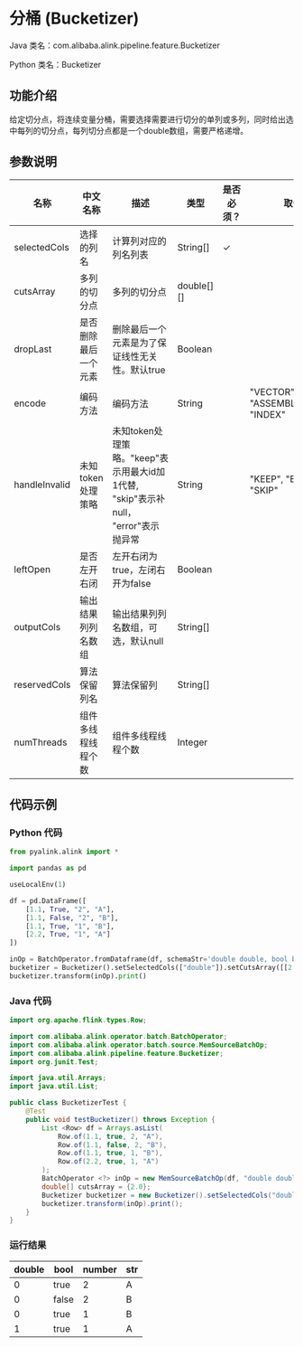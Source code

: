 # 分桶 (Bucketizer)
Java 类名：com.alibaba.alink.pipeline.feature.Bucketizer

Python 类名：Bucketizer


## 功能介绍
给定切分点，将连续变量分桶，需要选择需要进行切分的单列或多列，同时给出选中每列的切分点，每列切分点都是一个double数组，需要严格递增。


## 参数说明

| 名称 | 中文名称 | 描述 | 类型 | 是否必须？ | 取值范围 | 默认值 |
| --- | --- | --- | --- | --- | --- | --- |
| selectedCols | 选择的列名 | 计算列对应的列名列表 | String[] | ✓ |  |  |
| cutsArray | 多列的切分点 | 多列的切分点 | double[][] |  |  |  |
| dropLast | 是否删除最后一个元素 | 删除最后一个元素是为了保证线性无关性。默认true | Boolean |  |  | true |
| encode | 编码方法 | 编码方法 | String |  | "VECTOR", "ASSEMBLED_VECTOR", "INDEX" | "INDEX" |
| handleInvalid | 未知token处理策略 | 未知token处理策略。"keep"表示用最大id加1代替, "skip"表示补null， "error"表示抛异常 | String |  | "KEEP", "ERROR", "SKIP" | "KEEP" |
| leftOpen | 是否左开右闭 | 左开右闭为true，左闭右开为false | Boolean |  |  | true |
| outputCols | 输出结果列列名数组 | 输出结果列列名数组，可选，默认null | String[] |  |  | null |
| reservedCols | 算法保留列名 | 算法保留列 | String[] |  |  | null |
| numThreads | 组件多线程线程个数 | 组件多线程线程个数 | Integer |  |  | 1 |


## 代码示例
### Python 代码
```python
from pyalink.alink import *

import pandas as pd

useLocalEnv(1)

df = pd.DataFrame([
    [1.1, True, "2", "A"],
    [1.1, False, "2", "B"],
    [1.1, True, "1", "B"],
    [2.2, True, "1", "A"]
])

inOp = BatchOperator.fromDataframe(df, schemaStr='double double, bool boolean, number int, str string')
bucketizer = Bucketizer().setSelectedCols(["double"]).setCutsArray([[2.0]])
bucketizer.transform(inOp).print()
```
### Java 代码
```java
import org.apache.flink.types.Row;

import com.alibaba.alink.operator.batch.BatchOperator;
import com.alibaba.alink.operator.batch.source.MemSourceBatchOp;
import com.alibaba.alink.pipeline.feature.Bucketizer;
import org.junit.Test;

import java.util.Arrays;
import java.util.List;

public class BucketizerTest {
	@Test
	public void testBucketizer() throws Exception {
		List <Row> df = Arrays.asList(
			Row.of(1.1, true, 2, "A"),
			Row.of(1.1, false, 2, "B"),
			Row.of(1.1, true, 1, "B"),
			Row.of(2.2, true, 1, "A")
		);
		BatchOperator <?> inOp = new MemSourceBatchOp(df, "double double, bool boolean, number int, str string");
		double[] cutsArray = {2.0};
		Bucketizer bucketizer = new Bucketizer().setSelectedCols("double").setCutsArray(cutsArray);
		bucketizer.transform(inOp).print();
	}
}
```
### 运行结果

double|bool|number|str
------|----|------|---
0|true|2|A
0|false|2|B
0|true|1|B
1|true|1|A
